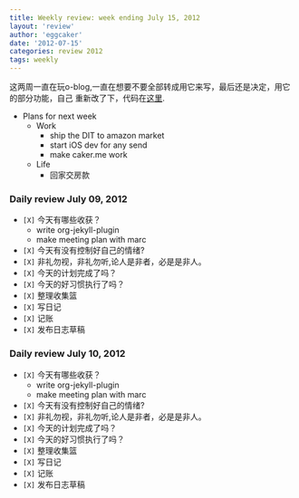 ```yaml
---
title: Weekly review: week ending July 15, 2012 
layout: 'review'
author: 'eggcaker'
date: '2012-07-15'
categories: review 2012
tags: weekly
---
```



这两周一直在玩o-blog,一直在想要不要全部转成用它来写，最后还是决定，用它的部分功能，自己
重新改了下，代码在[这里](http://github.com/eggcaker/jo-exporter.git).

  * Plans for next week 
    * Work 
      * ship the DIT to amazon market 
      * start iOS dev for any send 
      * make caker.me work 
    * Life 
      * 回家交房款 

### Daily review July 09, 2012

  * `[X]` 今天有哪些收获？ 
    * write org-jekyll-plugin 
    * make meeting plan with marc 
  * `[X]` 今天有没有控制好自己的情绪? 
  * `[X]` 非礼勿视，非礼勿听,论人是非者，必是是非人。 
  * `[X]` 今天的计划完成了吗？ 
  * `[X]` 今天的好习惯执行了吗？ 
  * `[X]` 整理收集篮 
  * `[X]` 写日记 
  * `[X]` 记账 
  * `[X]` 发布日志草稿 

### Daily review July 10, 2012

  * `[X]` 今天有哪些收获？ 
    * write org-jekyll-plugin 
    * make meeting plan with marc 
  * `[X]` 今天有没有控制好自己的情绪? 
  * `[X]` 非礼勿视，非礼勿听,论人是非者，必是是非人。 
  * `[X]` 今天的计划完成了吗？ 
  * `[X]` 今天的好习惯执行了吗？ 
  * `[X]` 整理收集篮 
  * `[X]` 写日记 
  * `[X]` 记账 
  * `[X]` 发布日志草稿 

